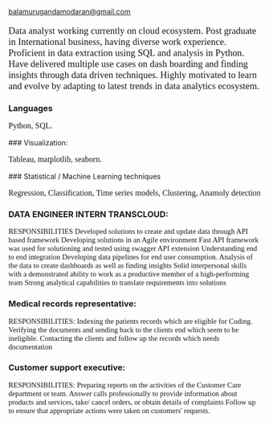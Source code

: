
[My_linkedin_id]:(https://www.linkedin.com/in/bala-murugan-damodaran-09b607139/)

[balamurugandamodaran@gmail.com](balamurugandamodaran@gmail.com)
                                                         

<p style="font-family: times new roman ; font-size:14pt; font-style:bold">
Data analyst working currently on cloud ecosystem. Post graduate in International business, having diverse work experience. Proficient in data extraction using SQL and analysis in Python. Have delivered multiple use cases on dash boarding and finding insights through data driven techniques. Highly motivated to learn and evolve by adapting to latest trends in data analytics ecosystem.
</p>


### Languages 
<p style="font-family: times new roman ; font-size:12pt; font-style:bold">
 Python, SQL.
</p>
### Visualization:
<p style="font-family: times new roman ; font-size:12pt; font-style:bold">
Tableau, matplotlib, seaborn.
</p>
### Statistical / Machine Learning techniques
<p style="font-family: times new roman ; font-size:12pt; font-style:bold">
Regression, Classification, Time series models,
Clustering, Anamoly detection
</p>



### DATA ENGINEER INTERN TRANSCLOUD:
<p style="font-family: times new roman ; font-size:11pt; font-style:bold">
RESPONSIBILITIES  
Developed solutions to create and update data through API based framework
Developing solutions in an Agile environment
Fast API framework was used for solutioning and tested using swagger API extension
Understanding end to end integration
Developing data pipelines for end user consumption.
Analysis of the data to create dashboards as well as finding insights
Solid interpersonal skills with a demonstrated ability to work as a productive member of a high-performing
team
Strong analytical capabilities to translate requirements into solutions
</p>


### Medical records representative:
<p style="font-family: times new roman ; font-size:11pt; font-style:bold">
RESPONSIBILITIES:
Indexing the patients records which are eligible for Coding.
Verifying the documents and sending back to the clients end which seem to be ineligible.
Contacting the clients and follow up the records which needs documentation
</p>



### Customer support executive:
<p style="font-family: times new roman ; font-size:11pt; font-style:bold">
RESPONSIBILITIES:
Preparing reports on the activities of the Customer Care department or team.
Answer calls professionally to provide information about products and services, take/ cancel orders, or
obtain details of complaints
Follow up to ensure that appropriate actions were taken on customers' requests.
</p>
